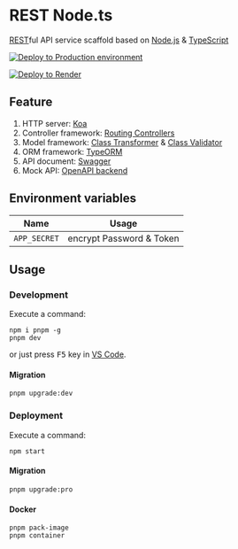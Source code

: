 # REST Node.ts

[REST][1]ful API service scaffold based on [Node.js][2] & [TypeScript][3]

[![Deploy to Production environment](https://github.com/idea2app/REST-Node-ts/actions/workflows/deploy-production.yml/badge.svg)][4]

[![Deploy to Render](https://render.com/images/deploy-to-render-button.svg)][5]

## Feature

1. HTTP server: [Koa][6]
2. Controller framework: [Routing Controllers][7]
3. Model framework: [Class Transformer][8] & [Class Validator][9]
4. ORM framework: [TypeORM][10]
5. API document: [Swagger][11]
6. Mock API: [OpenAPI backend][12]

## Environment variables

|     Name     |          Usage           |
| :----------: | :----------------------: |
| `APP_SECRET` | encrypt Password & Token |

## Usage

### Development

Execute a command:

```shell
npm i pnpm -g
pnpm dev
```

or just press <kbd>F5</kbd> key in [VS Code][13].

#### Migration

```shell
pnpm upgrade:dev
```

### Deployment

Execute a command:

```shell
npm start
```

#### Migration

```shell
pnpm upgrade:pro
```

#### Docker

```shell
pnpm pack-image
pnpm container
```

[1]: https://en.wikipedia.org/wiki/Representational_state_transfer
[2]: https://nodejs.org/
[3]: https://www.typescriptlang.org/
[4]: https://github.com/idea2app/REST-Node-ts/actions/workflows/deploy-production.yml
[5]: https://render.com/deploy
[6]: https://koajs.com/
[7]: https://github.com/typestack/routing-controllers
[8]: https://github.com/typestack/class-transformer
[9]: https://github.com/typestack/class-validator
[10]: https://typeorm.io/
[11]: https://swagger.io/
[12]: https://github.com/anttiviljami/openapi-backend
[13]: https://code.visualstudio.com/
